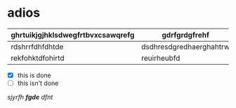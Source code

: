 # adios



ghrtuikjgjhklsdwegfrtbvxcsawqrefg|gdrfgrdgfrehf
------------------------------------|-----
rdshrrfdhfdhtde | dsdhresdgredhaerghahtrw
rekfohktdfohirtd | reuirheubfd

- [x] this is done
- [ ] this isn't done

*sjyrfh **fgde** dfnt*
